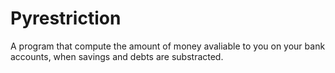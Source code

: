 Pyrestriction
=============

A program that compute the amount of money avaliable to you on your bank accounts, when savings and debts are substracted.
